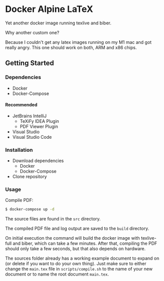 # Docker Alpine LaTeX

Yet another docker image running texlive and biber.

Why another custom one?

Because I couldn't get any latex images running
on my M1 mac and got really angry. This one
should work on both, ARM and x86 chips.

## Getting Started

### Dependencies

* Docker
* Docker-Compose

#### Recommended

* JetBrains IntelliJ
  * TeXiFy IDEA Plugin
  * PDF Viewer Plugin
* Visual Studio
* Visual Studio Code

### Installation

* Download dependencies
  * Docker
  * Docker-Compose
* Clone repository

### Usage

Compile PDF:
```bash
$ docker-compose up -d
```

The source files are found in the ```src``` directory.

The compiled PDF file and log output are
saved to the ```build``` directory.

On initial execution the command will build the docker 
image with texlive-full and biber, which can take a few
minutes. After that, compiling the PDF should only take
a few seconds, but that also depends on hardware.

The sources folder already has a working example document
to expand on (or delete if you want to do your own thing).
Just make sure to either change the ```main.tex``` file in
```scripts/compile.sh``` to the name of your new document
or to name the root document ```main.tex```.